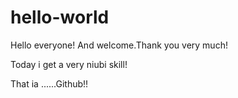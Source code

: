 # hello-world

Hello everyone! And welcome.Thank you very much!

Today i get a very niubi skill!

That ia ......Github!!
